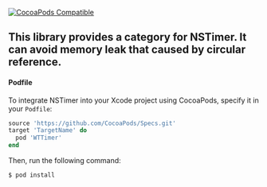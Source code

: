 
[![CocoaPods Compatible](https://img.shields.io/cocoapods/v/WTTimer.svg)](https://img.shields.io/cocoapods/v/WTTimer.svg)

## This library provides a category for NSTimer. It can avoid  memory leak that caused by circular reference.

#### Podfile

To integrate NSTimer into your Xcode project using CocoaPods, specify it in your `Podfile`:

```ruby
source 'https://github.com/CocoaPods/Specs.git'
target 'TargetName' do
  pod 'WTTimer'         
end
```


Then, run the following command:

```bash
$ pod install
```
